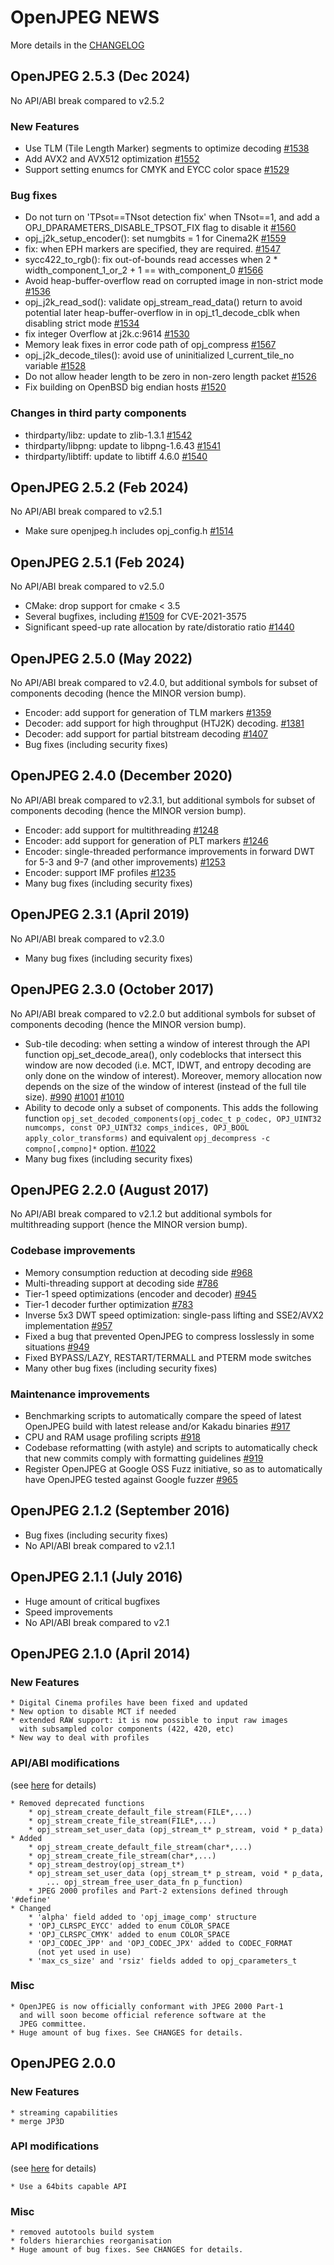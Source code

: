 # OpenJPEG NEWS

More details in the [CHANGELOG](https://github.com/uclouvain/openjpeg/blob/master/CHANGELOG.md)

## OpenJPEG 2.5.3 (Dec 2024)

No API/ABI break compared to v2.5.2

### New Features

* Use TLM \(Tile Length Marker\) segments to optimize decoding [\#1538](https://github.com/uclouvain/openjpeg/pull/1538)
* Add AVX2 and AVX512 optimization [\#1552](https://github.com/uclouvain/openjpeg/pull/1552)
* Support setting enumcs for CMYK and EYCC color space [\#1529](https://github.com/uclouvain/openjpeg/pull/1529)

### Bug fixes

* Do not turn on 'TPsot==TNsot detection fix' when TNsot==1, and add a OPJ_DPARAMETERS_DISABLE_TPSOT_FIX flag to disable it [\#1560](https://github.com/uclouvain/openjpeg/pull/1560)
* opj\_j2k\_setup\_encoder\(\): set numgbits = 1 for Cinema2K [\#1559](https://github.com/uclouvain/openjpeg/pull/1559)
* fix: when EPH markers are specified, they are required. [\#1547](https://github.com/uclouvain/openjpeg/pull/1547)
* sycc422\_to\_rgb\(\): fix out-of-bounds read accesses when 2 \* width\_component\_1\_or\_2 + 1 == with\_component\_0 [\#1566](https://github.com/uclouvain/openjpeg/pull/1566)
* Avoid heap-buffer-overflow read on corrupted image in non-strict mode [\#1536](https://github.com/uclouvain/openjpeg/pull/1536)
* opj\_j2k\_read\_sod\(\): validate opj\_stream\_read\_data\(\) return to avoid potential later heap-buffer-overflow in in opj_t1_decode_cblk when disabling strict mode [\#1534](https://github.com/uclouvain/openjpeg/pull/1534)
* fix integer Overflow at j2k.c:9614 [\#1530](https://github.com/uclouvain/openjpeg/pull/1530)
* Memory leak fixes in error code path of opj\_compress [\#1567](https://github.com/uclouvain/openjpeg/issues/1567)
* opj\_j2k\_decode\_tiles\(\): avoid use of uninitialized l\_current\_tile\_no variable [\#1528](https://github.com/uclouvain/openjpeg/pull/1528)
* Do not allow header length to be zero in non-zero length packet [\#1526](https://github.com/uclouvain/openjpeg/pull/1526)
* Fix building on OpenBSD big endian hosts [\#1520](https://github.com/uclouvain/openjpeg/pull/1520)

### Changes in third party components

* thirdparty/libz: update to zlib-1.3.1 [\#1542](https://github.com/uclouvain/openjpeg/pull/1542)
* thirdparty/libpng: update to libpng-1.6.43 [\#1541](https://github.com/uclouvain/openjpeg/pull/1541)
* thirdparty/libtiff: update to libtiff 4.6.0 [\#1540](https://github.com/uclouvain/openjpeg/pull/1540)

## OpenJPEG 2.5.2 (Feb 2024)

No API/ABI break compared to v2.5.1

* Make sure openjpeg.h includes opj_config.h [\#1514](https://github.com/uclouvain/openjpeg/issues/1514)

## OpenJPEG 2.5.1 (Feb 2024)

No API/ABI break compared to v2.5.0

* CMake: drop support for cmake < 3.5
* Several bugfixes, including [\#1509](https://github.com/uclouvain/openjpeg/pull/1509) for CVE-2021-3575
* Significant speed-up rate allocation by rate/distoratio ratio [\#1440](https://github.com/uclouvain/openjpeg/pull/1440)

## OpenJPEG 2.5.0 (May 2022)

No API/ABI break compared to v2.4.0, but additional symbols for subset of components decoding (hence the MINOR version bump).

* Encoder: add support for generation of TLM markers [\#1359](https://github.com/uclouvain/openjpeg/pull/1359)
* Decoder: add support for high throughput \(HTJ2K\) decoding. [\#1381](https://github.com/uclouvain/openjpeg/pull/1381)
* Decoder: add support for partial bitstream decoding [\#1407](https://github.com/uclouvain/openjpeg/pull/1407)
* Bug fixes (including security fixes)

## OpenJPEG 2.4.0 (December 2020)

No API/ABI break compared to v2.3.1, but additional symbols for subset of components decoding (hence the MINOR version bump).

* Encoder: add support for multithreading [\#1248](https://github.com/uclouvain/openjpeg/pull/1248)
* Encoder: add support for generation of PLT markers [\#1246](https://github.com/uclouvain/openjpeg/pull/1246)
* Encoder: single-threaded performance improvements in forward DWT for 5-3 and 9-7 (and other improvements) [\#1253](https://github.com/uclouvain/openjpeg/pull/1253)
* Encoder: support IMF profiles [\#1235](https://github.com/uclouvain/openjpeg/pull/1235)
* Many bug fixes (including security fixes)

## OpenJPEG 2.3.1 (April 2019)

No API/ABI break compared to v2.3.0

* Many bug fixes (including security fixes)

## OpenJPEG 2.3.0 (October 2017)

No API/ABI break compared to v2.2.0 but additional symbols for subset of components decoding (hence the MINOR version bump).

* Sub-tile decoding: when setting a window of interest through the API function opj_set_decode_area(), only codeblocks that intersect this window are now decoded (i.e. MCT, IDWT, and entropy decoding are only done on the window of interest). Moreover, memory allocation now depends on the size of the window of interest (instead of the full tile size). 
[\#990](https://github.com/uclouvain/openjpeg/pull/990) [\#1001](https://github.com/uclouvain/openjpeg/pull/1001) [\#1010](https://github.com/uclouvain/openjpeg/pull/1010)
* Ability to decode only a subset of components. This adds the following function `opj_set_decoded_components(opj_codec_t p_codec, OPJ_UINT32 numcomps, const OPJ_UINT32 comps_indices, OPJ_BOOL apply_color_transforms)` and equivalent `opj_decompress -c compno[,compno]*` 
option. 
[\#1022](https://github.com/uclouvain/openjpeg/pull/1022)
* Many bug fixes (including security fixes)

## OpenJPEG 2.2.0 (August 2017)

No API/ABI break compared to v2.1.2 but additional symbols for multithreading support (hence the MINOR version bump).

### Codebase improvements

* Memory consumption reduction at decoding side [\#968](https://github.com/uclouvain/openjpeg/pull/968)
* Multi-threading support at decoding side [\#786](https://github.com/uclouvain/openjpeg/pull/786)
* Tier-1 speed optimizations (encoder and decoder) [\#945](https://github.com/uclouvain/openjpeg/pull/945)
* Tier-1 decoder further optimization [\#783](https://github.com/uclouvain/openjpeg/pull/783)
* Inverse 5x3 DWT speed optimization: single-pass lifting and SSE2/AVX2 implementation [\#957](https://github.com/uclouvain/openjpeg/pull/957)
* Fixed a bug that prevented OpenJPEG to compress losslessly in some situations [\#949](https://github.com/uclouvain/openjpeg/pull/949)
* Fixed BYPASS/LAZY, RESTART/TERMALL and PTERM mode switches
* Many other bug fixes (including security fixes)

### Maintenance improvements

* Benchmarking scripts to automatically compare the speed of latest OpenJPEG build with latest release and/or Kakadu binaries [\#917](https://github.com/uclouvain/openjpeg/pull/917)
* CPU and RAM usage profiling scripts [\#918](https://github.com/uclouvain/openjpeg/pull/918)
* Codebase reformatting (with astyle) and scripts to automatically check that new commits comply with formatting guidelines [\#919](https://github.com/uclouvain/openjpeg/pull/919)
* Register OpenJPEG at Google OSS Fuzz initiative, so as to automatically have OpenJPEG tested against Google fuzzer [\#965](https://github.com/uclouvain/openjpeg/issues/965)

## OpenJPEG 2.1.2 (September 2016)

* Bug fixes (including security fixes)
* No API/ABI break compared to v2.1.1

## OpenJPEG 2.1.1 (July 2016)

* Huge amount of critical bugfixes
* Speed improvements
* No API/ABI break compared to v2.1

## OpenJPEG 2.1.0 (April 2014)

### New Features

    * Digital Cinema profiles have been fixed and updated
	* New option to disable MCT if needed
    * extended RAW support: it is now possible to input raw images
	  with subsampled color components (422, 420, etc)
    * New way to deal with profiles
	  
### API/ABI modifications
(see [here](http://www.openjpeg.org/abi-check/timeline/openjpeg/) for details)

    * Removed deprecated functions 
	    * opj_stream_create_default_file_stream(FILE*,...)
        * opj_stream_create_file_stream(FILE*,...)
        * opj_stream_set_user_data (opj_stream_t* p_stream, void * p_data)
	* Added 
        * opj_stream_create_default_file_stream(char*,...)
        * opj_stream_create_file_stream(char*,...)
        * opj_stream_destroy(opj_stream_t*)
        * opj_stream_set_user_data (opj_stream_t* p_stream, void * p_data, 
            ... opj_stream_free_user_data_fn p_function)
        * JPEG 2000 profiles and Part-2 extensions defined through '#define'
    * Changed
        * 'alpha' field added to 'opj_image_comp' structure
        * 'OPJ_CLRSPC_EYCC' added to enum COLOR_SPACE
        * 'OPJ_CLRSPC_CMYK' added to enum COLOR_SPACE
        * 'OPJ_CODEC_JPP' and 'OPJ_CODEC_JPX' added to CODEC_FORMAT
          (not yet used in use)
        * 'max_cs_size' and 'rsiz' fields added to opj_cparameters_t
    
### Misc

    * OpenJPEG is now officially conformant with JPEG 2000 Part-1
	  and will soon become official reference software at the 
	  JPEG committee.
	* Huge amount of bug fixes. See CHANGES for details.


## OpenJPEG 2.0.0

### New Features

    * streaming capabilities
    * merge JP3D

### API modifications
(see [here](http://www.openjpeg.org/abi-check/timeline/openjpeg/) for details)

    * Use a 64bits capable API
    
### Misc

    * removed autotools build system
    * folders hierarchies reorganisation
    * Huge amount of bug fixes. See CHANGES for details.
